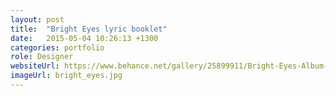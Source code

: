 ```yaml
---
layout: post
title:  "Bright Eyes lyric booklet"
date:   2015-05-04 10:26:13 +1300
categories: portfolio
role: Designer
websiteUrl: https://www.behance.net/gallery/25899911/Bright-Eyes-Album-Booklet
imageUrl: bright_eyes.jpg
---
```

 
